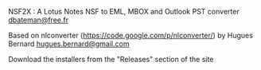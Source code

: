 NSF2X : A Lotus Notes NSF to EML, MBOX and Outlook PST converter
dbateman@free.fr

Based on nlconverter (https://code.google.com/p/nlconverter/) by
Hugues Bernard <hugues.bernard@gmail.com>

Download the installers from the "Releases" section of the site